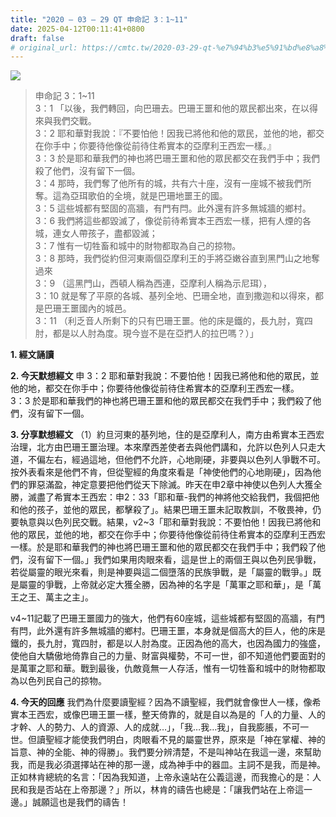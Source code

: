 ```yaml
---
title: "2020 – 03 – 29 QT 申命記 3：1~11"
date: 2025-04-12T00:11:41+0800
draft: false
# original_url: https://cmtc.tw/2020-03-29-qt-%e7%94%b3%e5%91%bd%e8%a8%98-3%ef%bc%9a111
---
```


![](/images/qt.jpg)
> 申命記 3：1\~11  
> 3：1 「以後，我們轉回，向巴珊去。巴珊王噩和他的眾民都出來，在以得來與我們交戰。  
> 3：2 耶和華對我說：『不要怕他！因我已將他和他的眾民，並他的地，都交在你手中；你要待他像從前待住希實本的亞摩利王西宏一樣。』  
> 3：3 於是耶和華我們的神也將巴珊王噩和他的眾民都交在我們手中；我們殺了他們，沒有留下一個。  
> 3：4 那時，我們奪了他所有的城，共有六十座，沒有一座城不被我們所奪。這為亞珥歌伯的全境，就是巴珊地噩王的國。  
> 3：5 這些城都有堅固的高牆，有門有閂。此外還有許多無城牆的鄉村。  
> 3：6 我們將這些都毀滅了，像從前待希實本王西宏一樣，把有人煙的各城，連女人帶孩子，盡都毀滅；  
> 3：7 惟有一切牲畜和城中的財物都取為自己的掠物。  
> 3：8 那時，我們從約但河東兩個亞摩利王的手將亞嫩谷直到黑門山之地奪過來  
> 3：9 （這黑門山，西頓人稱為西連，亞摩利人稱為示尼珥），  
> 3：10 就是奪了平原的各城、基列全地、巴珊全地，直到撒迦和以得來，都是巴珊王噩國內的城邑。  
> 3：11 （利乏音人所剩下的只有巴珊王噩。他的床是鐵的，長九肘，寬四肘，都是以人肘為度。現今豈不是在亞捫人的拉巴嗎？）」

**1. 經文誦讀**

**2.  今天默想經文**
申 3：2 耶和華對我說：不要怕他！因我已將他和他的眾民，並他的地，都交在你手中；你要待他像從前待住希實本的亞摩利王西宏一樣。  
3：3 於是耶和華我們的神也將巴珊王噩和他的眾民都交在我們手中；我們殺了他們，沒有留下一個。

**3. 分享默想經文**
（1）約旦河東的基列地，住的是亞摩利人，南方由希實本王西宏治理，北方由巴珊王噩治理。本來摩西差使者去與他們講和，允許以色列人只走大道，不偏左右，經過這地，但他們不允許，心地剛硬，非要與以色列人爭戰不可。按外表看來是他們不肯，但從聖經的角度來看是「神使他們的心地剛硬」，因為他們的罪惡滿盈，神定意要把他們從天下除滅。昨天在申2章中神使以色列人大獲全勝，滅盡了希實本王西宏：申2：33「耶和華-我們的神將他交給我們，我個把他和他的孩子，並他的眾民，都擊殺了」。結果巴珊王噩未記取教訓，不敬畏神，仍要執意與以色列民交戰。結果，v2\~3「耶和華對我說：不要怕他！因我已將他和他的眾民，並他的地，都交在你手中；你要待他像從前待住希實本的亞摩利王西宏一樣。於是耶和華我們的神也將巴珊王噩和他的眾民都交在我們手中；我們殺了他們，沒有留下一個。」我們如果用肉眼來看，這是世上的兩個王與以色列民爭戰，若從屬靈的眼光來看，則是神要與這二個墮落的民族爭戰，是「屬靈的戰爭。」既是屬靈的爭戰，上帝就必定大獲全勝，因為神的名字是「萬軍之耶和華」，是「萬王之王、萬主之主」。

v4\~11記載了巴珊王噩國力的強大，他們有60座城，這些城都有堅固的高牆，有門有閂，此外還有許多無城牆的鄉村。巴珊王噩，本身就是個高大的巨人，他的床是鐵的，長九肘，寬四肘，都是以人肘為度。正因為他的高大，也因為國力的強盛，使他自大驕傲地倚靠自己的力量、財富與權勢，不可一世，卻不知道他們要面對的是萬軍之耶和華。戰到最後，仇敵竟無一人存活，惟有一切牲畜和城中的財物都取為以色列民自己的掠物。

**4. 今天的回應**
我們為什麼要讀聖經？因為不讀聖經，我們就會像世人一樣，像希實本王西宏，或像巴珊王噩一樣，整天倚靠的，就是自以為是的「人的力量、人的才幹、人的勢力、人的資源、人的成就…」，「我…我…我」，自我膨脹，不可一世。但讀聖經才能使我們明白，肉眼看不見的屬靈世界，原來是「神在掌權、神的旨意、神的全能、神的得勝」。我們要分辨清楚，不是叫神站在我這一邊，來幫助我，而是我必須選擇站在神的那一邊，成為神手中的器皿。主詞不是我，而是神。正如林肯總統的名言：「因為我知道，上帝永遠站在公義這邊，而我擔心的是：人民和我是否站在上帝那邊？」所以，林肯的禱告也總是：「讓我們站在上帝這一邊。」誠願這也是我們的禱告！
